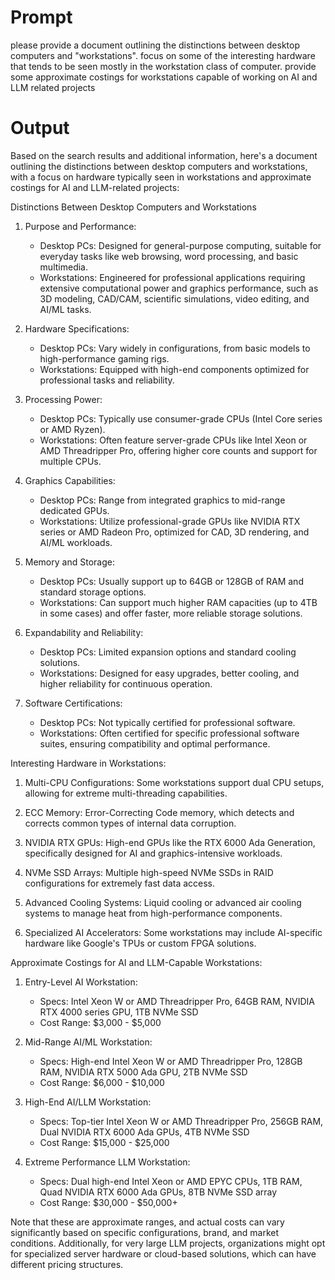  
# Prompt

please provide a document outlining the distinctions between desktop computers and "workstations". focus on some of the interesting hardware that tends to be seen mostly in the workstation class of computer. provide some approximate costings for workstations capable of working on AI and LLM related projects

# Output


Based on the search results and additional information, here's a document outlining the distinctions between desktop computers and workstations, with a focus on hardware typically seen in workstations and approximate costings for AI and LLM-related projects:

Distinctions Between Desktop Computers and Workstations

1. Purpose and Performance:
   - Desktop PCs: Designed for general-purpose computing, suitable for everyday tasks like web browsing, word processing, and basic multimedia.
   - Workstations: Engineered for professional applications requiring extensive computational power and graphics performance, such as 3D modeling, CAD/CAM, scientific simulations, video editing, and AI/ML tasks.

2. Hardware Specifications:
   - Desktop PCs: Vary widely in configurations, from basic models to high-performance gaming rigs.
   - Workstations: Equipped with high-end components optimized for professional tasks and reliability.

3. Processing Power:
   - Desktop PCs: Typically use consumer-grade CPUs (Intel Core series or AMD Ryzen).
   - Workstations: Often feature server-grade CPUs like Intel Xeon or AMD Threadripper Pro, offering higher core counts and support for multiple CPUs.

4. Graphics Capabilities:
   - Desktop PCs: Range from integrated graphics to mid-range dedicated GPUs.
   - Workstations: Utilize professional-grade GPUs like NVIDIA RTX series or AMD Radeon Pro, optimized for CAD, 3D rendering, and AI/ML workloads.

5. Memory and Storage:
   - Desktop PCs: Usually support up to 64GB or 128GB of RAM and standard storage options.
   - Workstations: Can support much higher RAM capacities (up to 4TB in some cases) and offer faster, more reliable storage solutions.

6. Expandability and Reliability:
   - Desktop PCs: Limited expansion options and standard cooling solutions.
   - Workstations: Designed for easy upgrades, better cooling, and higher reliability for continuous operation.

7. Software Certifications:
   - Desktop PCs: Not typically certified for professional software.
   - Workstations: Often certified for specific professional software suites, ensuring compatibility and optimal performance.

Interesting Hardware in Workstations:

1. Multi-CPU Configurations: Some workstations support dual CPU setups, allowing for extreme multi-threading capabilities.

2. ECC Memory: Error-Correcting Code memory, which detects and corrects common types of internal data corruption.

3. NVIDIA RTX GPUs: High-end GPUs like the RTX 6000 Ada Generation, specifically designed for AI and graphics-intensive workloads.

4. NVMe SSD Arrays: Multiple high-speed NVMe SSDs in RAID configurations for extremely fast data access.

5. Advanced Cooling Systems: Liquid cooling or advanced air cooling systems to manage heat from high-performance components.

6. Specialized AI Accelerators: Some workstations may include AI-specific hardware like Google's TPUs or custom FPGA solutions.

Approximate Costings for AI and LLM-Capable Workstations:

1. Entry-Level AI Workstation:
   - Specs: Intel Xeon W or AMD Threadripper Pro, 64GB RAM, NVIDIA RTX 4000 series GPU, 1TB NVMe SSD
   - Cost Range: $3,000 - $5,000

2. Mid-Range AI/ML Workstation:
   - Specs: High-end Intel Xeon W or AMD Threadripper Pro, 128GB RAM, NVIDIA RTX 5000 Ada GPU, 2TB NVMe SSD
   - Cost Range: $6,000 - $10,000

3. High-End AI/LLM Workstation:
   - Specs: Top-tier Intel Xeon W or AMD Threadripper Pro, 256GB RAM, Dual NVIDIA RTX 6000 Ada GPUs, 4TB NVMe SSD
   - Cost Range: $15,000 - $25,000

4. Extreme Performance LLM Workstation:
   - Specs: Dual high-end Intel Xeon or AMD EPYC CPUs, 1TB RAM, Quad NVIDIA RTX 6000 Ada GPUs, 8TB NVMe SSD array
   - Cost Range: $30,000 - $50,000+

Note that these are approximate ranges, and actual costs can vary significantly based on specific configurations, brand, and market conditions. Additionally, for very large LLM projects, organizations might opt for specialized server hardware or cloud-based solutions, which can have different pricing structures.

 